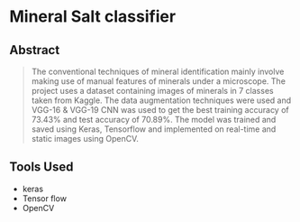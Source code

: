 # Mineral Salt classifier
## Abstract
> The conventional techniques of mineral identification mainly involve making use of manual features of minerals under a microscope. The project uses a dataset containing images of minerals in 7 classes taken from Kaggle. The data augmentation techniques were used and  VGG-16 & VGG-19 CNN was used to get the best training accuracy of 73.43% and test accuracy of 70.89%. The model was trained and saved using Keras, Tensorflow and implemented on real-time and static images using OpenCV.
## Tools Used
- keras
- Tensor flow
- OpenCV


